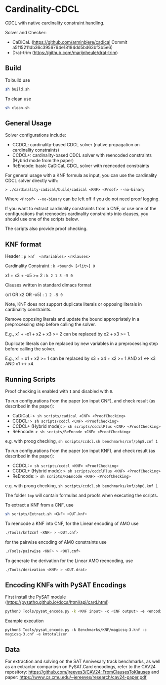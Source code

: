 # Cardinality-CDCL
CDCL with native cardinality constraint handling.


Solver and Checker:
* CaDiCaL (https://github.com/arminbiere/cadical Commit a5f15211db36c3956764e18194dd5bd63bf3b5e6)
* Drat-trim (https://github.com/marijnheule/drat-trim)


## Build

To build use

```bash
sh build.sh
```

To clean use

```bash
sh clean.sh
```


## General Usage

Solver configurations include:

* CCDCL:    cardinality-based CDCL solver (native propagation on cardinality constraints)
* CCDCL+:   cardinality-based CDCL solver with reencoded constraints (Hybrid mode from the paper)
* ReEncode: basic CaDiCaL CDCL solver with reencoded constraints

For general usage with a KNF formula as input, you can use the cardinality CDCL solver directly with:

`> ./cardinality-cadical/build/cadical <KNF> <Proof> --no-binary`

Where `<Proof> --no-binary` can be left off if you do not need proof logging.

If you want to extract cardinality constraints from a CNF, or use one of the configurations that reencodes cardinality constraints into clauses, you should use one of the scripts below.

The scripts also provide proof checking.

## KNF format

Header : `p knf  <nVariables> <nKlauses>`

Cardinality Constraint : `k <bound> [<lit>] 0`

x1 + x3 + -x5 >= 2 : `k 2 1 3 -5 0`

Clauses written in standard dimacs format 

(x1 OR x2 OR -x5) : `1 2 -5 0`

Note, KNF does not support duplicate literals or opposing literals in cardinality constraints. 

Remove opposing literals and update the bound appropriately in a preprocessing step before calling the solver. 

E.g., x1 + -x1 + x2 + x3 >= 2 can be replaced by x2 + x3 >= 1.

Duplicate literals can be replaced by new variables in a preprocessing step before calling the solver. 

E.g., x1 + x1 + x2 >= 1 can be replaced by x3 + x4 + x2 >= 1 AND x1 <-> x3 AND x1 <-> x4. 

## Running Scripts

Proof checking is enabled with `1` and disabled with `0`. 

To run configurations from the paper (on input CNF), and check result (as described in the paper):

* CaDiCaL:  `> sh scripts/cadical <CNF> <ProofChecking>`
* CCDCL:  `> sh scripts/ccdcl <CNF> <ProofChecking>`
* CCDCL+ (Hybrid mode): `> sh scripts/ccdclPlus <CNF> <ProofChecking>`
* ReEncode: `> sh scripts/ReEncode <CNF> <ProofChecking>`

e.g. with proog checking, `sh scripts/ccdcl.sh benchmarks/cnf/php8.cnf 1`

To run configurations from the paper (on input KNF), and check result (as described in the paper):

* CCDCL:  `> sh scripts/ccdcl <KNF> <ProofChecking>`
* CCDCL+ (Hybrid mode): `> sh scripts/ccdclPlus <KNF> <ProofChecking>`
* ReEncode: `> sh scripts/ReEncode <KNF> <ProofChecking>`

e.g. with proog checking, `sh scripts/ccdcl.sh benchmarks/knf/php8.knf 1`

The folder `tmp` will contain formulas and proofs when executing the scripts.

To extract a KNF from a CNF, use
```bash
sh scripts/Extract.sh <CNF> <OUT.knf>
```

To reencode a KNF into CNF, for the Linear encoding of AMO use
```bash
./Tools/knf2cnf <KNF> > <OUT.cnf>
```

for the pairwise encoding of AMO constraints use
```bash
./Tools/pairwise <KNF> > <OUT.cnf>
```

To generate the derivation for the Linear AMO reencoding, use
```bash
./Tools/derivation <KNF> > <OUT.drat>
```
## Encoding KNFs with PySAT Encodings

First install the PySAT module (https://pysathq.github.io/docs/html/api/card.html)


```bash
python3 Tools/pysat_encode.py -k <KNF input> -c <CNF output> -e <encoding type [seqcounter, totalizer, sortnetwrk, cardnetwrk, mtotalizer, kmtotalizer]>
```

Example execution 

`python3 Tools/pysat_encode.py -k Benchmarks/KNF/magicsq-3.knf -c magicsq-3.cnf -e kmtotalizer`

## Data

For extraction and solving on the SAT Annivesary track benchmarks, as well as an extractor compariosn on PySAT.Card encodings, refer to the CAV24 repository: https://github.com/jreeves3/CAV24-FromClausesToKlauses and paper: https://www.cs.cmu.edu/~jereeves/research/cav24-paper.pdf